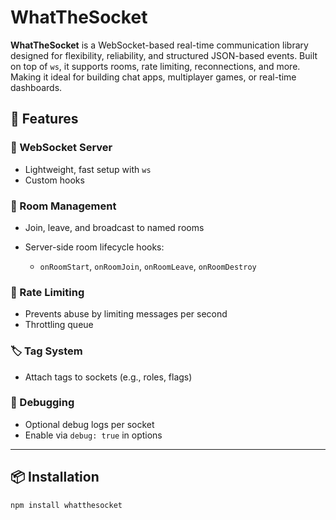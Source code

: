 # WhatTheSocket

**WhatTheSocket** is a WebSocket-based real-time communication library designed for flexibility, reliability, and structured JSON-based events. Built on top of `ws`, it supports rooms, rate limiting, reconnections, and more. Making it ideal for building chat apps, multiplayer games, or real-time dashboards.

## 🚀 Features

### 🔌 WebSocket Server

- Lightweight, fast setup with `ws`
- Custom hooks

### 👥 Room Management

- Join, leave, and broadcast to named rooms
- Server-side room lifecycle hooks:

  - `onRoomStart`, `onRoomJoin`, `onRoomLeave`, `onRoomDestroy`

### 🚦 Rate Limiting

- Prevents abuse by limiting messages per second
- Throttling queue

### 🏷️ Tag System

- Attach tags to sockets (e.g., roles, flags)

### 🧪 Debugging

- Optional debug logs per socket
- Enable via `debug: true` in options

---

## 📦 Installation

```bash
npm install whatthesocket
```
